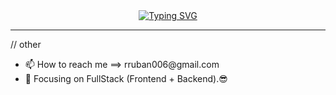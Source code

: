 <div>
   <div align="center"> 
    <a href="https://git.io/typing-svg"> 
       <img src="https://readme-typing-svg.demolab.com?font=Fira+Code&duration=2000&pause=1000&width=435&lines=%F0%9F%91%8B+Hi+there+;I%E2%80%99m+RubanRavikumar" alt="Typing SVG" />
    </a>  
   </div>
   <hr>
   // other
   <ul>
      <li> 📫 How to reach me ==> <span> rruban006@gmail.com </span></li>
      <li> 🔭 Focusing on FullStack (Frontend + Backend).😎</li>
   </ul>
</div>
